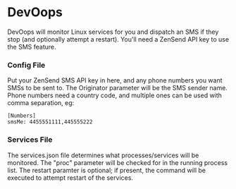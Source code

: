 # DevOops

DevOops will monitor Linux services for you and dispatch an SMS if they stop (and optionally attempt a restart). You'll need a ZenSend API key to use the SMS feature.

### Config File
Put your ZenSend SMS API key in here, and any phone numbers you want SMSs to be sent to. The Originator parameter will be the SMS sender name. Phone numbers need a country code, and multiple ones can be used with comma separation, eg:
```
[Numbers]
smsMe: 4455551111,445555222
```
### Services File
The services.json file determines what processes/services will be monitored. The "proc" parameter will be checked for in the running process list. The restart paramter is optional; if present, the command will be executed to attempt restart of the services.

